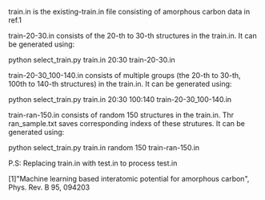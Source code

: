 train.in is the existing-train.in file consisting of amorphous carbon data in ref.1

train-20-30.in consists of the 20-th to 30-th structures in the train.in. It can be generated using:

python select_train.py train.in 20:30 train-20-30.in

train-20-30_100-140.in consists of multiple groups (the 20-th to 30-th, 100th to 140-th structures) in the train.in. It can be generated using:

python select_train.py train.in 20:30 100:140 train-20-30_100-140.in

train-ran-150.in consists of random 150 structures in the train.in. Thr ran_sample.txt saves corresponding indexs of these strutures. It can be generated using:

python select_train.py train.in random 150 train-ran-150.in

P.S: Replacing train.in with test.in to process test.in

[1]"Machine learning based interatomic potential for amorphous carbon", Phys. Rev. B 95, 094203
